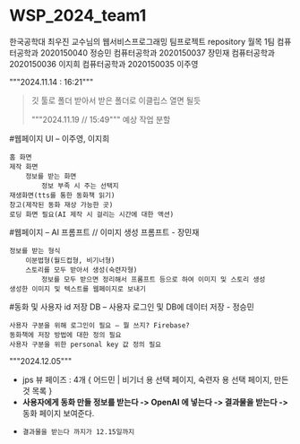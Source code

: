 # WSP_2024_team1

한국공학대 최우진 교수님의 웹서비스프로그래밍 팀프로젝트 repository
월목 1팀
컴퓨터공학과 2020150040 정승민
컴퓨터공학과 2020150037 장민재
컴퓨터공학과 2020150036 이지희
컴퓨터공학과 2020150035 이주영

"""2024.11.14 : 16:21"""

> 깃 툴로 폴더 받아서 받은 폴더로 이클립스 열면 될듯
>
> """2024.11.19 // 15:49"""
> 예상 작업 분할

#웹페이지 UI – 이주영, 이지희

    홈 화면
    제작 화면
        정보를 받는 화면
            정보 부족 시 주는 선택지
    재생화면(tts를 통한 동화책 읽기)
    창고(제작된 동화 재상 가능한 곳)
    로딩 화면 필요(AI 제작 시 걸리는 시간에 대한 액션)

#웹페이지 – AI 프롬프트 // 이미지 생성 프롬프트 - 장민재

    정보를 받는 형식
        이분법형(월드컵형, 비기너형)
        스토리를 모두 받아서 생성(숙련자형)
            정보를 모두 받으면 정리해서 프롬프트 등으로 하여 이미지 및 스토리 생성
    생성한 이미지 및 텍스트를 웹페이지로 보내기

#동화 및 사용자 id 저장 DB – 사용자 로그인 및 DB에 데이터 저장 - 정승민

    사용자 구분을 위해 로그인이 필요 – 뭘 쓰지? Firebase?
    동화책에 저장 방법에 대한 정의 필요
    사용자 구분을 위한 personal key 값 정의 필요

"""2024.12.05"""
* jps 뷰 페이즈 : 4개 { 어드민 | 비기너 용 선택 페이지, 숙련자 용 선택 페이지, 만든 것 목록 }
* **사용자에게 동화 만들 정보를 받는다 -> OpenAI 에 넣는다 -> 결과물을 받는다 ->** 동화 페이지 보여준다.
*     결과물을 받는다 까지가 12.15일까지

